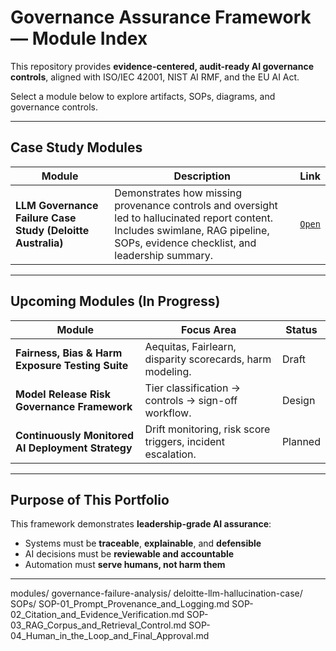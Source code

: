 #  Governance Assurance Framework — Module Index

This repository provides **evidence-centered, audit-ready AI governance controls**, aligned with ISO/IEC 42001, NIST AI RMF, and the EU AI Act.

Select a module below to explore artifacts, SOPs, diagrams, and governance controls.

---

##  Case Study Modules

| Module | Description | Link |
|-------|-------------|------|
| **LLM Governance Failure Case Study (Deloitte Australia)** | Demonstrates how missing provenance controls and oversight led to hallucinated report content. Includes swimlane, RAG pipeline, SOPs, evidence checklist, and leadership summary. | [`Open`](modules/governance-failure-analysis/deloitte-llm-hallucination-case/) |

---

##  Upcoming Modules (In Progress)

| Module | Focus Area | Status |
|------|------------|--------|
| **Fairness, Bias & Harm Exposure Testing Suite** | Aequitas, Fairlearn, disparity scorecards, harm modeling. | Draft |
| **Model Release Risk Governance Framework** | Tier classification → controls → sign-off workflow. | Design |
| **Continuously Monitored AI Deployment Strategy** | Drift monitoring, risk score triggers, incident escalation. | Planned |

---

##  Purpose of This Portfolio

This framework demonstrates **leadership-grade AI assurance**:
- Systems must be **traceable**, **explainable**, and **defensible**
- AI decisions must be **reviewable and accountable**
- Automation must **serve humans, not harm them**

---
modules/
  governance-failure-analysis/
    deloitte-llm-hallucination-case/
      SOPs/
        SOP-01_Prompt_Provenance_and_Logging.md
        SOP-02_Citation_and_Evidence_Verification.md
        SOP-03_RAG_Corpus_and_Retrieval_Control.md
        SOP-04_Human_in_the_Loop_and_Final_Approval.md
